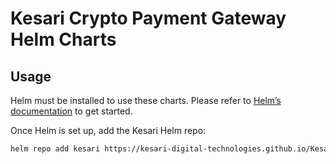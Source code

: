 # Kesari Crypto Payment Gateway Helm Charts

## Usage

Helm must be installed to use these charts. Please refer to [Helm’s documentation](https://helm.sh/docs/intro/install/) to get started.

Once Helm is set up, add the Kesari Helm repo:

```bash
helm repo add kesari https://kesari-digital-technologies.github.io/Kesari-Crypto-Payment-Gateway-Helm-Charts
